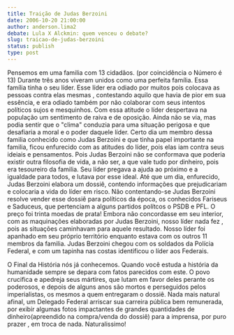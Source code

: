 ```yaml
---
title: Traição de Judas Berzoini
date: 2006-10-20 21:00:00
author: anderson.lima2
debate: Lula X Alckmin: quem venceu o debate?
slug: traicao-de-judas-berzoini
status: publish 
type: post
---
```


Pensemos em uma familia com 13 cidadãos. (por coincidência o Número é 13)
Durante três anos viveram unidos como uma perfeita família. Essa família tinha o seu líder. Esse líder era odiado por muitos pois colocava as pessoas contra elas mesmas , contestando aquilo que havia de pior em sua essência, e era odiado também por não colaborar com seus intentos políticos sujos e mesquinhos. Com essa atitude o líder despertava na população um sentimento de raiva e de oposição. Ainda não se via, mas podia sentir que o "clima" conduzia para uma situação perigosa e que desafiaria a moral e o poder daquele líder. Certo dia um membro dessa familia conhecido como Judas Berzoini e que tinha papel importante na familia, ficou enfurecido com as atitudes do líder, pois elas iam contra seus ideiais e pensamentos. Pois Judas Berzoini não se conformava que poderia existir outra filosofia de vida, a não ser, a que vale tudo por dinheiro, pois era tesoureiro da familia. Seu líder pregava a ajuda ao próximo e a igualdade para todos, e lutava por esse ideal.
Até que um dia, enfurecido, Judas Berzoini elabora um dossiê, contendo informações que prejudicariam e colocaria a vida do líder em risco. Não contentando-se Judas Berzoini resolve vender esse dossiê para políticos da época, os conhecidos Fariseus e Saduceus, que pertenciam a alguns partidos polítcos o PSDB e PFL. O preço foi trinta moedas de prata!
Embora não concordasse em seu interior, com as maquinações elaboradas por Judas Berzoini, nosso líder nada fez , pois as situações caminhavam para aquele resultado. Nosso líder foi apanhado em seu próprio território enquanto estava com os outros 11 membros da familia. Judas Berzoini chegou com os soldados da Polícia Federal, e com um tapinha nas costas identificou o líder aos Federais.

O Final da História nós já conhecemos.
Quando você estuda a história da humanidade sempre se depara com fatos parecidos com este.
O povo crucifica e apedreja seus mártires, que lutam em favor deles perante os poderosos, e depois de alguns anos são mortos e perseguidos pelos imperialistas, os mesmos a quem entregaram o dossiê.
Nada mais natural afinal, um Delegado Federal arriscar sua carreira pública bem remunerada, por exibir algumas fotos impactantes de grandes quantidades de dinheiro(apreendido na compra/venda do dossiê) para a imprensa, por puro prazer , em troca de nada. Naturalissimo!
